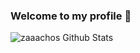### Welcome to my profile 👀

![zaaachos Github Stats](https://github-readme-stats.vercel.app/api?username=zaaachos&show_icons=true&theme=merko&hide=contribs,prs)
